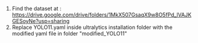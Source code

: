 1. Find the dataset at : https://drive.google.com/drive/folders/1MkX507GsaqX9w8O5fPd_lVAJKGESoyNe?usp=sharing
2. Replace YOLO11.yaml inside ultralytics installation folder with the modified yaml file in folder "modified_YOLO11"